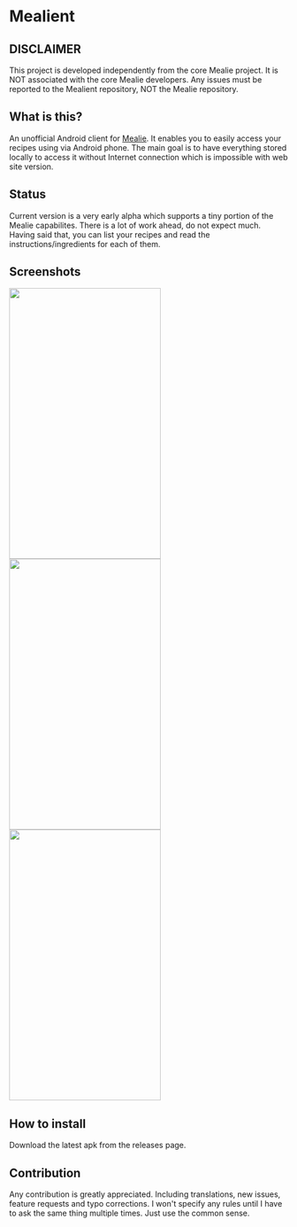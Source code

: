 # Mealient

## DISCLAIMER

This project is developed independently from the core Mealie project. It is NOT associated with the
core Mealie developers. Any issues must be reported to the Mealient repository, NOT the Mealie
repository.

## What is this?

An unofficial Android client for [Mealie](https://hay-kot.github.io/mealie/). It enables you to
easily access your recipes using via Android phone. The main goal is to have everything stored
locally to access it without Internet connection which is impossible with web site version.

## Status

Current version is a very early alpha which supports a tiny portion of the Mealie capabilites. There
is a lot of work ahead, do not expect much. Having said that, you can list your recipes and read the
instructions/ingredients for each of them.

## Screenshots

<img src="https://user-images.githubusercontent.com/24299495/143483169-58bfa02b-d692-4d20-ad82-7e206de0c26c.png" width="274" height="489" /> <img src="https://user-images.githubusercontent.com/24299495/143483174-3c05f3e2-957d-4558-83e5-8fa53c07b66e.png" width="274" height="489" /> <img src="https://user-images.githubusercontent.com/24299495/143483181-20fc5bd9-2d47-4228-a85b-4dc571c49340.png" width="274" height="489" />

## How to install

Download the latest apk from the releases page.

## Contribution

Any contribution is greatly appreciated. Including translations, new issues, feature requests and
typo corrections. I won't specify any rules until I have to ask the same thing multiple times. Just
use the common sense.